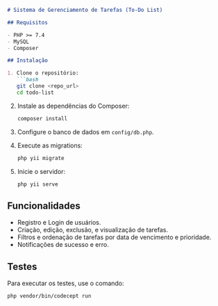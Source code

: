 
```markdown
# Sistema de Gerenciamento de Tarefas (To-Do List)

## Requisitos

- PHP >= 7.4
- MySQL
- Composer

## Instalação

1. Clone o repositório:
   ```bash
   git clone <repo_url>
   cd todo-list
   ```

2. Instale as dependências do Composer:
   ```bash
   composer install
   ```

3. Configure o banco de dados em `config/db.php`.

4. Execute as migrations:
   ```bash
   php yii migrate
   ```

5. Inicie o servidor:
   ```bash
   php yii serve
   ```

## Funcionalidades

- Registro e Login de usuários.
- Criação, edição, exclusão, e visualização de tarefas.
- Filtros e ordenação de tarefas por data de vencimento e prioridade.
- Notificações de sucesso e erro.

## Testes

Para executar os testes, use o comando:
```bash
php vendor/bin/codecept run
```
```
